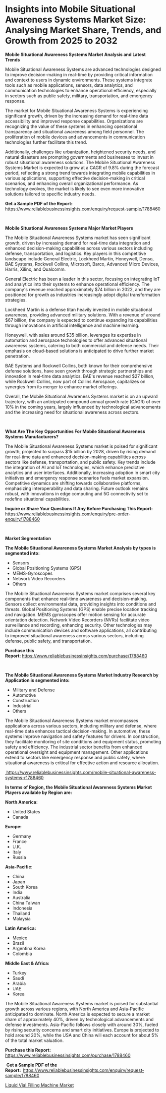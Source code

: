 <p><h1>Insights into Mobile Situational Awareness Systems Market Size: Analysing Market Share, Trends, and Growth from 2025 to 2032</h1></p><p><strong>Mobile Situational Awareness Systems Market Analysis and Latest Trends</strong></p>
<p><p>Mobile Situational Awareness Systems are advanced technologies designed to improve decision-making in real-time by providing critical information and context to users in dynamic environments. These systems integrate tools such as mobile applications, sensors, data analytics, and communication technologies to enhance operational efficiency, especially in sectors such as public safety, military, transportation, and emergency response. </p><p>The market for Mobile Situational Awareness Systems is experiencing significant growth, driven by the increasing demand for real-time data accessibility and improved response capabilities. Organizations are recognizing the value of these systems in enhancing operational transparency and situational awareness among field personnel. The proliferation of mobile devices and advancements in communication technologies further facilitate this trend. </p><p>Additionally, challenges like urbanization, heightened security needs, and natural disasters are prompting governments and businesses to invest in robust situational awareness solutions. The Mobile Situational Awareness Systems Market is expected to grow at a CAGR of 9.8% during the forecast period, reflecting a strong trend towards integrating mobile capabilities in various applications, supporting effective decision-making in critical scenarios, and enhancing overall organizational performance. As technology evolves, the market is likely to see even more innovative solutions tailored to specific industry needs.</p></p>
<p><strong>Get a Sample PDF of the Report:&nbsp;</strong> <a href="https://www.reliablebusinessinsights.com/enquiry/request-sample/1788460?utm_campaign=2940&utm_medium=2&utm_source=Github&utm_content=ia&utm_term=11042025&utm_id=mobile-situational-awareness-systems">https://www.reliablebusinessinsights.com/enquiry/request-sample/1788460</a></p>
<p>&nbsp;</p>
<p><strong>Mobile Situational Awareness Systems Major Market Players</strong></p>
<p><p>The Mobile Situational Awareness Systems market has seen significant growth, driven by increasing demand for real-time data integration and enhanced decision-making capabilities across various sectors including defense, transportation, and logistics. Key players in this competitive landscape include General Electric, Lockheed Martin, Honeywell, Denso, BAE Systems, Rockwell Collins, Microsoft, Barco, Advanced Micro Devices, Harris, Xilinx, and Qualcomm.</p><p>General Electric has been a leader in this sector, focusing on integrating IoT and analytics into their systems to enhance operational efficiency. The company's revenue reached approximately $74 billion in 2022, and they are positioned for growth as industries increasingly adopt digital transformation strategies. </p><p>Lockheed Martin is a defense titan heavily invested in mobile situational awareness, providing advanced military solutions. With a revenue of around $67 billion, the company is expected to continue expanding its capabilities through innovations in artificial intelligence and machine learning.</p><p>Honeywell, with sales around $35 billion, leverages its expertise in automation and aerospace technologies to offer advanced situational awareness systems, catering to both commercial and defense needs. Their emphasis on cloud-based solutions is anticipated to drive further market penetration.</p><p>BAE Systems and Rockwell Collins, both known for their comprehensive defense solutions, have seen growth through strategic partnerships and innovation in real-time data analytics. BAE's revenue reached $27 billion, while Rockwell Collins, now part of Collins Aerospace, capitalizes on synergies from its merger to enhance market offerings.</p><p>Overall, the Mobile Situational Awareness Systems market is on an upward trajectory, with an anticipated compound annual growth rate (CAGR) of over 10% in the coming years, largely influenced by technological advancements and the increasing need for situational awareness across sectors.</p></p>
<p>&nbsp;</p>
<p><strong>What Are The Key Opportunities For Mobile Situational Awareness Systems Manufacturers?</strong></p>
<p><p>The Mobile Situational Awareness Systems market is poised for significant growth, projected to surpass $15 billion by 2028, driven by rising demand for real-time data and enhanced decision-making capabilities across sectors like defense, transportation, and public safety. Key trends include the integration of AI and IoT technologies, which enhance predictive analytics and user interfaces. Additionally, increasing adoption in smart city initiatives and emergency response scenarios fuels market expansion. Competitive dynamics are shifting towards collaborative platforms, emphasizing interoperability and data sharing. Future outlook remains robust, with innovations in edge computing and 5G connectivity set to redefine situational capabilities.</p></p>
<p><strong>Inquire or Share Your Questions If Any Before Purchasing This Report:</strong> <a href="https://www.reliablebusinessinsights.com/enquiry/pre-order-enquiry/1788460?utm_campaign=2940&utm_medium=2&utm_source=Github&utm_content=ia&utm_term=11042025&utm_id=mobile-situational-awareness-systems">https://www.reliablebusinessinsights.com/enquiry/pre-order-enquiry/1788460</a></p>
<p>&nbsp;</p>
<p><strong>Market Segmentation</strong></p>
<p><strong>The Mobile Situational Awareness Systems Market Analysis by types is segmented into:</strong></p>
<p><ul><li>Sensors</li><li>Global Positioning Systems (GPS)</li><li>MEMS-Gyroscopes</li><li>Network Video Recorders</li><li>Others</li></ul></p>
<p><p>The Mobile Situational Awareness Systems market comprises several key components that enhance real-time awareness and decision-making. Sensors collect environmental data, providing insights into conditions and threats. Global Positioning Systems (GPS) enable precise location tracking and navigation. MEMS gyroscopes offer motion sensing for accurate orientation detection. Network Video Recorders (NVRs) facilitate video surveillance and recording, enhancing security. Other technologies may include communication devices and software applications, all contributing to improved situational awareness across various sectors, including defense, public safety, and transportation.</p></p>
<p><strong>Purchase this Report:&nbsp;</strong><a href="https://www.reliablebusinessinsights.com/purchase/1788460?utm_campaign=2940&utm_medium=2&utm_source=Github&utm_content=ia&utm_term=11042025&utm_id=mobile-situational-awareness-systems">https://www.reliablebusinessinsights.com/purchase/1788460</a></p>
<p>&nbsp;</p>
<p><strong>The Mobile Situational Awareness Systems Market Industry Research by Application is segmented into:</strong></p>
<p><ul><li>Military and Defense</li><li>Automotive</li><li>Construction</li><li>Industrial</li><li>Others</li></ul></p>
<p><p>The Mobile Situational Awareness Systems market encompasses applications across various sectors, including military and defense, where real-time data enhances tactical decision-making. In automotive, these systems improve navigation and safety features for drivers. In construction, they facilitate monitoring of site conditions and equipment status, promoting safety and efficiency. The industrial sector benefits from enhanced operational oversight and equipment management. Other applications extend to sectors like emergency response and public safety, where situational awareness is critical for effective action and resource allocation.</p></p>
<p><a href="https://www.reliablebusinessinsights.com/mobile-situational-awareness-systems-r1788460?utm_campaign=2940&utm_medium=2&utm_source=Github&utm_content=ia&utm_term=11042025&utm_id=mobile-situational-awareness-systems">&nbsp;https://www.reliablebusinessinsights.com/mobile-situational-awareness-systems-r1788460</a></p>
<p><strong>In terms of Region, the Mobile Situational Awareness Systems Market Players available by Region are:</strong></p>
<p>
    <p> <strong> North America: </strong>
        <ul>
            <li>United States</li>
            <li>Canada</li>
        </ul>
        </p> 
    <p> <strong> Europe: </strong>
        <ul>
            <li>Germany</li>
            <li>France</li>
            <li>U.K.</li>
            <li>Italy</li>
            <li>Russia</li>
        </ul>
        </p> 
    <p> <strong> Asia-Pacific: </strong>
        <ul>
            <li>China</li>
            <li>Japan</li>
            <li>South Korea</li>
            <li>India</li>
            <li>Australia</li>
            <li>China Taiwan</li>
            <li>Indonesia</li>
            <li>Thailand</li>
            <li>Malaysia</li>
        </ul>
        </p> 
    <p> <strong> Latin America: </strong>
        <ul>
            <li>Mexico</li>
            <li>Brazil</li>
            <li>Argentina Korea</li>
            <li>Colombia</li>
        </ul>
        </p> 
    <p> <strong> Middle East & Africa: </strong>
        <ul>
            <li>Turkey</li>
            <li>Saudi</li>
            <li>Arabia</li>
            <li>UAE</li>
            <li>Korea</li>
        </ul>
    </p>
    </p>
<p><p>The Mobile Situational Awareness Systems market is poised for substantial growth across various regions, with North America and Asia-Pacific anticipated to dominate. North America is expected to secure a market share of approximately 40%, driven by technological advancements and defense investments. Asia-Pacific follows closely with around 30%, fueled by rising security concerns and smart city initiatives. Europe is projected to hold around 20%, while the USA and China will each account for about 5% of the total market valuation.</p></p>
<p><strong>Purchase this Report: </strong><a href="https://www.reliablebusinessinsights.com/purchase/1788460?utm_campaign=2940&utm_medium=2&utm_source=Github&utm_content=ia&utm_term=11042025&utm_id=mobile-situational-awareness-systems">https://www.reliablebusinessinsights.com/purchase/1788460</a></p>
<p>&nbsp;<strong>Get a Sample PDF of the Report:&nbsp;&nbsp;</strong><a href="https://www.reliablebusinessinsights.com/enquiry/request-sample/1788460?utm_campaign=2940&utm_medium=2&utm_source=Github&utm_content=ia&utm_term=11042025&utm_id=mobile-situational-awareness-systems">https://www.reliablebusinessinsights.com/enquiry/request-sample/1788460</a></p>
<p><strong></strong></p>
<p><p><a href="https://github.com/pupunhez/Market-Research-Report-List-1/blob/main/liquid-vial-filling-machine-market.md?utm_campaign=2940&utm_medium=2&utm_source=Github&utm_content=ia&utm_term=11042025&utm_id=mobile-situational-awareness-systems">Liquid Vial Filling Machine Market</a></p></p>